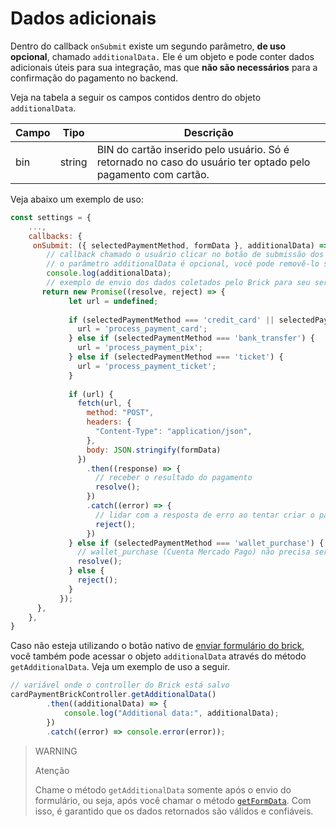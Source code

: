 # Dados adicionais

Dentro do callback `onSubmit` existe um segundo parâmetro, **de uso opcional**, chamado `additionalData.` Ele é um objeto e pode conter dados adicionais úteis para sua integração, mas que **não são necessários** para a confirmação do pagamento no backend.

Veja na tabela a seguir os campos contidos dentro do objeto `additionalData`.

| Campo | Tipo | Descrição |
|--- |--- | --- |
| bin | string | BIN do cartão inserido pelo usuário. Só é retornado no caso do usuário ter optado pelo pagamento com cartão. |

Veja abaixo um exemplo de uso:

```javascript
const settings = {
    ...,
    callbacks: {
     onSubmit: ({ selectedPaymentMethod, formData }, additionalData) => {
        // callback chamado o usuário clicar no botão de submissão dos dados
        // o parâmetro additionalData é opcional, você pode removê-lo se quiser 
        console.log(additionalData);
        // exemplo de envio dos dados coletados pelo Brick para seu servidor
       return new Promise((resolve, reject) => {
             let url = undefined;
 
             if (selectedPaymentMethod === 'credit_card' || selectedPaymentMethod === 'debit_card') {
               url = 'process_payment_card';
             } else if (selectedPaymentMethod === 'bank_transfer') {
               url = 'process_payment_pix';
             } else if (selectedPaymentMethod === 'ticket') {
               url = 'process_payment_ticket';
             }
 
             if (url) {
               fetch(url, {
                 method: "POST",
                 headers: {
                   "Content-Type": "application/json",
                 },
                 body: JSON.stringify(formData)
               })
                 .then((response) => {
                   // receber o resultado do pagamento
                   resolve();
                 })
                 .catch((error) => {
                   // lidar com a resposta de erro ao tentar criar o pagamento
                   reject();
                 })
             } else if (selectedPaymentMethod === 'wallet_purchase') {
               // wallet_purchase (Cuenta Mercado Pago) não precisa ser enviado pelo backend
               resolve();
             } else {
               reject();
             }
           });
      },
    },
}
```

Caso não esteja utilizando o botão nativo de [enviar formulário do brick](/development/pt/docs/checkout-bricks/payment-brick/additional-customization/hide-element), você também pode acessar o objeto `additionalData` através do método `getAdditionalData`. Veja um exemplo de uso a seguir.

```javascript
// variável onde o controller do Brick está salvo
cardPaymentBrickController.getAdditionalData()
        .then((additionalData) => {
            console.log("Additional data:", additionalData);
        })
        .catch((error) => console.error(error));
```

> WARNING
>
> Atenção
>
> Chame o método `getAdditionalData` somente após o envio do formulário, ou seja, após você chamar o método [`getFormData`](/development/pt/docs/checkout-bricks/payment-brick/additional-customization/hide-element). Com isso, é garantido que os dados retornados são válidos e confiáveis.